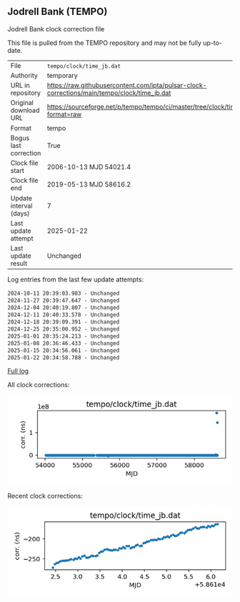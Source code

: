 
## Jodrell Bank (TEMPO)

Jodrell Bank clock correction file

This file is pulled from the TEMPO repository and may not be fully
up-to-date.

|     |     |
|:--- |:--- |
| File | `tempo/clock/time_jb.dat` |
| Authority | temporary |
| URL in repository | <https://raw.githubusercontent.com/ipta/pulsar-clock-corrections/main/tempo/clock/time_jb.dat> |
| Original download URL | <https://sourceforge.net/p/tempo/tempo/ci/master/tree/clock/time_jb.dat?format=raw> |
| Format | tempo |
| Bogus last correction | True |
| Clock file start | 2006-10-13 MJD 54021.4 |
| Clock file end | 2019-05-13 MJD 58616.2 |
| Update interval (days) | 7 |
| Last update attempt | 2025-01-22 |
| Last update result | Unchanged |

Log entries from the last few update attempts:
```
2024-10-11 20:39:03.983 - Unchanged
2024-11-27 20:39:47.647 - Unchanged
2024-12-04 20:40:19.807 - Unchanged
2024-12-11 20:40:33.578 - Unchanged
2024-12-18 20:39:09.391 - Unchanged
2024-12-25 20:35:00.952 - Unchanged
2025-01-01 20:35:24.213 - Unchanged
2025-01-08 20:36:46.433 - Unchanged
2025-01-15 20:34:56.061 - Unchanged
2025-01-22 20:34:58.788 - Unchanged
```
[Full log](https://raw.githubusercontent.com/ipta/pulsar-clock-corrections/main/log/tempo/clock/time_jb.dat.log)


All clock corrections:

![plot of all clock corrections](time_jb.dat.png "All corrections")

Recent clock corrections:

![plot of recent clock corrections](time_jb.dat.short.png "Recent corrections")

